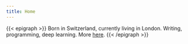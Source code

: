 ```yaml
---
title: Home
---
```


{{< epigraph >}}
Born in Switzerland, currently living in London. Writing, programming, deep learning. More [here](about).
{{< /epigraph >}}
